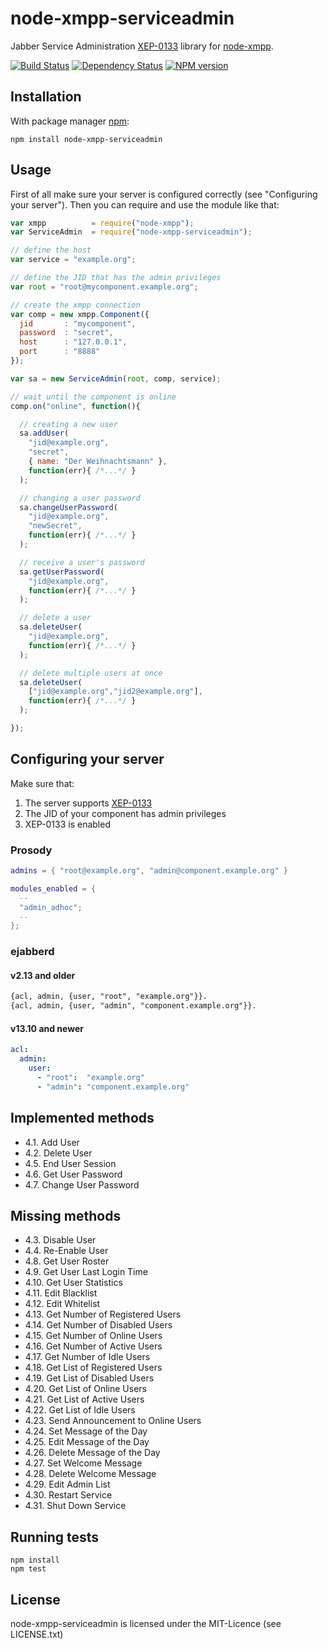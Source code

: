 # node-xmpp-serviceadmin

Jabber Service Administration
[XEP-0133](http://xmpp.org/extensions/xep-0133.html) library for
[node-xmpp](https://github.com/astro/node-xmpp).

[![Build Status](https://secure.travis-ci.org/flosse/node-xmpp-serviceadmin.png)](http://travis-ci.org/flosse/node-xmpp-serviceadmin)
[![Dependency Status](https://gemnasium.com/flosse/node-xmpp-serviceadmin.png)](https://gemnasium.com/flosse/node-xmpp-serviceadmin.png)
[![NPM version](https://badge.fury.io/js/node-xmpp-serviceadmin.png)](http://badge.fury.io/js/node-xmpp-serviceadmin)

## Installation

With package manager [npm](http://npmjs.org/):

    npm install node-xmpp-serviceadmin

## Usage

First of all make sure your server is configured correctly
(see "Configuring your server").
Then you can require and use the module like that:

```javascript
var xmpp          = require("node-xmpp");
var ServiceAdmin  = require("node-xmpp-serviceadmin");

// define the host
var service = "example.org";

// define the JID that has the admin privileges
var root = "root@mycomponent.example.org";

// create the xmpp connection
var comp = new xmpp.Component({
  jid       : "mycomponent",
  password  : "secret",
  host      : "127.0.0.1",
  port      : "8888"
});

var sa = new ServiceAdmin(root, comp, service);

// wait until the component is online
comp.on("online", function(){

  // creating a new user
  sa.addUser(
    "jid@example.org",
    "secret",
    { name: "Der Weihnachtsmann" },
    function(err){ /*...*/ }
  );

  // changing a user password
  sa.changeUserPassword(
    "jid@example.org",
    "newSecret",
    function(err){ /*...*/ }
  );

  // receive a user's password
  sa.getUserPassword(
    "jid@example.org",
    function(err){ /*...*/ }
  );

  // delete a user
  sa.deleteUser(
    "jid@example.org",
    function(err){ /*...*/ }
  );

  // delete multiple users at once
  sa.deleteUser(
    ["jid@example.org","jid2@example.org"],
    function(err){ /*...*/ }
  );

});
```
## Configuring your server

Make sure that:

1. The server supports [XEP-0133](http://xmpp.org/extensions/xep-0133.html)
2. The JID of your component has admin privileges
3. XEP-0133 is enabled

### Prosody

```lua
admins = { "root@example.org", "admin@component.example.org" }

modules_enabled = {
  --
  "admin_adhoc";
  --
};
```

### ejabberd

#### v2.13 and older

```txt
{acl, admin, {user, "root", "example.org"}}.
{acl, admin, {user, "admin", "component.example.org"}}.
```
#### v13.10 and newer

```yml
acl:
  admin:
    user:
      - "root":  "example.org"
      - "admin": "component.example.org"
```

## Implemented methods

- 4.1. Add User
- 4.2. Delete User
- 4.5. End User Session
- 4.6. Get User Password
- 4.7. Change User Password

## Missing methods

- 4.3. Disable User
- 4.4. Re-Enable User
- 4.8. Get User Roster
- 4.9. Get User Last Login Time
- 4.10. Get User Statistics
- 4.11. Edit Blacklist
- 4.12. Edit Whitelist
- 4.13. Get Number of Registered Users
- 4.14. Get Number of Disabled Users
- 4.15. Get Number of Online Users
- 4.16. Get Number of Active Users
- 4.17. Get Number of Idle Users
- 4.18. Get List of Registered Users
- 4.19. Get List of Disabled Users
- 4.20. Get List of Online Users
- 4.21. Get List of Active Users
- 4.22. Get List of Idle Users
- 4.23. Send Announcement to Online Users
- 4.24. Set Message of the Day
- 4.25. Edit Message of the Day
- 4.26. Delete Message of the Day
- 4.27. Set Welcome Message
- 4.28. Delete Welcome Message
- 4.29. Edit Admin List
- 4.30. Restart Service
- 4.31. Shut Down Service

## Running tests

```shell
npm install
npm test
```

## License

node-xmpp-serviceadmin is licensed under the MIT-Licence
(see LICENSE.txt)
